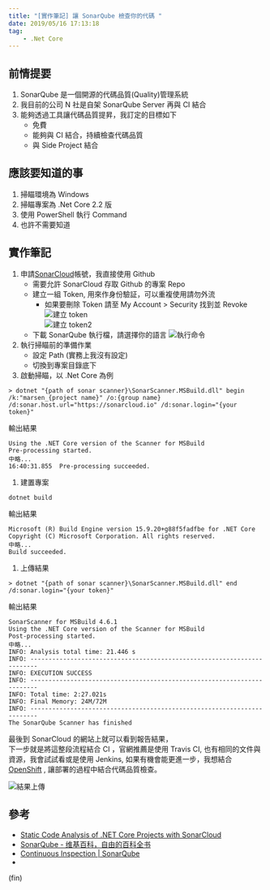 ```yaml
---
title: "[實作筆記] 讓 SonarQube 檢查你的代碼 "
date: 2019/05/16 17:13:18
tag:
    - .Net Core
---
```


## 前情提要
1. SonarQube 是一個開源的代碼品質(Quality)管理系統
2. 我目前的公司 N 社是自架 SonarQube Server 再與 CI 結合
3. 能夠透過工具讓代碼品質提昇，我訂定的目標如下
   - 免費
   - 能夠與 CI 結合，持續檢查代碼品質
   - 與 Side Project 結合

## 應該要知道的事
1. 掃瞄環境為 Windows
2. 掃瞄專案為 .Net Core 2.2 版
3. 使用 PowerShell 執行 Command
4. 也許不需要知道

## 實作筆記 
1. 申請[SonarCloud](https://sonarcloud.io)帳號，我直接使用 Github  
   -  需要允許 SonarCloud 存取 Github 的專案 Repo
   -  建立一組 Token, 用來作身份驗証，可以重複使用請勿外流
      -  如果要刪除 Token 請至 My Account > Security 找到並 Revoke
        ![建立 token](/images/2019/5/sonarcloud_gen.jpg)  
        ![建立 token2](/images/2019/5/sonarcloud_gentoken.jpg)  
   -  下載 SonarQube 執行檔，請選擇你的語言
        ![執行命令](/images/2019/5/sonarcloud_command.jpg)  
1. 執行掃瞄前的準備作業
   - 設定 Path (實務上我沒有設定)
   - 切換到專案目錄底下
2. 啟動掃瞄，以 .Net Core 為例

```shell
> dotnet "{path of sonar scanner}\SonarScanner.MSBuild.dll" begin /k:"marsen_{project name}" /o:{group name} /d:sonar.host.url="https://sonarcloud.io" /d:sonar.login="{your token}"
```

輸出結果

```shell
Using the .NET Core version of the Scanner for MSBuild
Pre-processing started.
中略...
16:40:31.855  Pre-processing succeeded.
```

1. 建置專案

```shell
dotnet build
```

輸出結果

```shell
Microsoft (R) Build Engine version 15.9.20+g88f5fadfbe for .NET Core
Copyright (C) Microsoft Corporation. All rights reserved.
中略...
Build succeeded.
```

1. 上傳結果

```shell
> dotnet "{path of sonar scanner}\SonarScanner.MSBuild.dll" end /d:sonar.login="{your token}"
```

輸出結果

```
SonarScanner for MSBuild 4.6.1
Using the .NET Core version of the Scanner for MSBuild
Post-processing started.
中略...
INFO: Analysis total time: 21.446 s
INFO: ------------------------------------------------------------------------
INFO: EXECUTION SUCCESS
INFO: ------------------------------------------------------------------------
INFO: Total time: 2:27.021s
INFO: Final Memory: 24M/72M
INFO: ------------------------------------------------------------------------
The SonarQube Scanner has finished
```

最後到 SonarCloud 的網站上就可以看到報告結果，  
下一步就是將這整段流程結合 CI ，官網推薦是使用 Travis CI, 
也有相同的文件與資源，我會試試看或是使用 Jenkins,
如果有機會能更進一步，我想結合 [OpenShift](https://www.openshift.com/) ,
讓部署的過程中結合代碼品質檢查。

![結果上傳](/images/2019/5/sonarcloud_result.jpg)

## 參考
- [Static Code Analysis of .NET Core Projects with SonarCloud](https://dotnetthoughts.net/static-code-analysis-of-netcore-projects/)
- [SonarQube - 维基百科，自由的百科全书](https://zh.wikipedia.org/wiki/SonarQube)
- [Continuous Inspection | SonarQube](https://www.sonarqube.org/)
- 
(fin)
